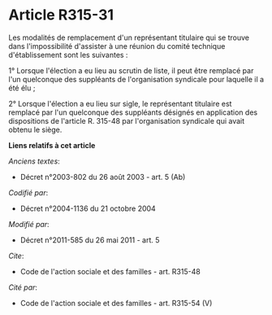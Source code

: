 # Article R315-31

Les modalités de remplacement d'un représentant titulaire qui se trouve dans l'impossibilité d'assister à une réunion du
comité technique d'établissement sont les suivantes : 

1° Lorsque l'élection a eu lieu au scrutin de liste, il peut être remplacé par l'un quelconque des suppléants de
l'organisation syndicale pour laquelle il a été élu ; 

2° Lorsque l'élection a eu lieu sur sigle, le représentant titulaire est remplacé par l'un quelconque des suppléants désignés
en application des dispositions de l'article R. 315-48 par l'organisation syndicale qui avait obtenu le siège.

**Liens relatifs à cet article**

_Anciens textes_:

  - Décret n°2003-802 du 26 août 2003 - art. 5 (Ab)

_Codifié par_:

  - Décret n°2004-1136 du 21 octobre 2004

_Modifié par_:

  - Décret n°2011-585 du 26 mai 2011 - art. 5

_Cite_:

  - Code de l'action sociale et des familles - art. R315-48

_Cité par_:

  - Code de l'action sociale et des familles - art. R315-54 (V)
